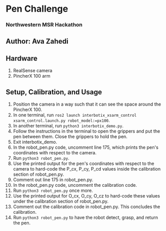 # Pen Challenge  
### Northwestern MSR Hackathon  

## Author: Ava Zahedi  

## Hardware
1. RealSense camera
2. PincherX 100 arm

## Setup, Calibration, and Usage
1. Position the camera in a way such that it can see the space around the PincherX 100.
2. In one terminal, run `ros2 launch interbotix_xsarm_control xsarm_control.launch.py robot_model:=px100`.
3. In another terminal, run `python3 interbotix_demo.py`.
4. Follow the instructions in the terminal to open the grippers and put the pen between them. Close the grippers to hold the pen.
5. Exit interbotix_demo.
6. In the robot_pen.py code, uncomment line 175, which prints the pen's coordinates with respect to the camera.
7. Run `python3 robot_pen.py`.
8. Use the printed output for the pen's coordinates with respect to the camera to hard-code the P_cx, P_cy, P_cd values inside the calibration section of robot_pen.py.
9. Comment out line 175 in robot_pen.py.
10. In the robot_pen.py code, uncomment the calibration code.
11. Run `python3 robot_pen.py` once more.
12. Use the printed output for O_cx, O_cy, O_cz to hard-code these values under the calibration section of robot_pen.py.
13. Comment out the calibration code in robot_pen.py. This concludes the calibration.
14. Run `python3 robot_pen.py` to have the robot detect, grasp, and return the pen.
